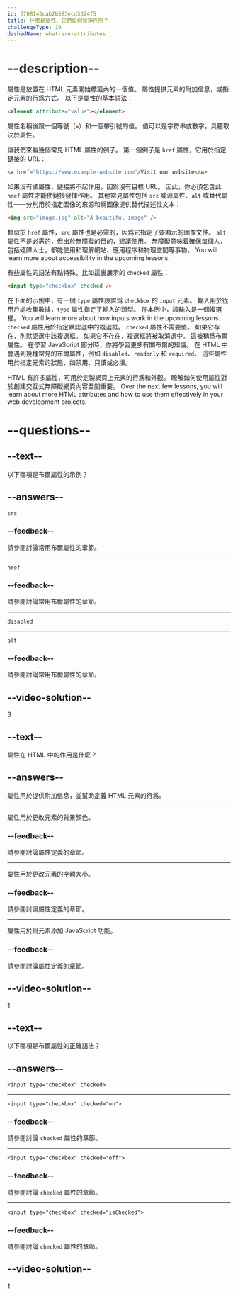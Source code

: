 ```yaml
---
id: 6708143cab2b583ecd3324f5
title: 什麼是屬性，它們如何發揮作用？
challengeType: 19
dashedName: what-are-attributes
---
```


# --description--

屬性是放置在 HTML 元素開始標籤內的一個值。 屬性提供元素的附加信息，或指定元素的行爲方式。 以下是屬性的基本語法：

```html
<element attribute="value"></element>
```

屬性名稱後跟一個等號（`=`）和一個帶引號的值。 值可以是字符串或數字，具體取決於屬性。

讓我們來看幾個常見 HTML 屬性的例子。 第一個例子是 `href` 屬性，它用於指定鏈接的 URL：

```html
<a href="https://www.example-website.com">Visit our website</a>
```

如果沒有該屬性，鏈接將不起作用，因爲沒有目標 URL。 因此，你必須包含此 `href` 屬性才能使鏈接發揮作用。 其他常見屬性包括 `src` 或源屬性、`alt` 或替代屬性——分別用於指定圖像的來源和爲圖像提供替代描述性文本：

```html
<img src="image.jpg" alt="A beautiful image" />
```

類似於 `href` 屬性，`src` 屬性也是必需的，因爲它指定了要顯示的圖像文件。 `alt` 屬性不是必需的，但出於無障礙的目的，建議使用。 無障礙意味着確保每個人，包括殘障人士，都能使用和理解網站、應用程序和物理空間等事物。 You will learn more about accessibility in the upcoming lessons.

有些屬性的語法有點特殊，比如這裏展示的 `checked` 屬性：

```html
<input type="checkbox" checked />
```

在下面的示例中，有一個 `type` 屬性設置爲 `checkbox` 的 `input` 元素。 輸入用於從用戶處收集數據，`type` 屬性指定了輸入的類型。 在本例中，該輸入是一個複選框。 You will learn more about how inputs work in the upcoming lessons. `checked` 屬性用於指定默認選中的複選框。 `checked` 屬性不需要值。 如果它存在，則默認選中該複選框。 如果它不存在，複選框將被取消選中。 這被稱爲布爾屬性。 在學習 JavaScript 部分時，你將學習更多有關布爾的知識。 在 HTML 中會遇到幾種常見的布爾屬性，例如 `disabled`、`readonly` 和 `required`。 這些屬性用於指定元素的狀態，如禁用、只讀或必填。

HTML 有許多屬性，可用於定製網頁上元素的行爲和外觀。 瞭解如何使用屬性對於創建交互式無障礙網頁內容至關重要。 Over the next few lessons, you will learn about more HTML attributes and how to use them effectively in your web development projects.

# --questions--

## --text--

以下哪項是布爾屬性的示例？

## --answers--

`src`

### --feedback--

請參閱討論常用布爾屬性的章節。

---

`href`

### --feedback--

請參閱討論常用布爾屬性的章節。

---

`disabled`

---

`alt`

### --feedback--

請參閱討論常用布爾屬性的章節。

## --video-solution--

3

## --text--

屬性在 HTML 中的作用是什麼？

## --answers--

屬性用於提供附加信息，並幫助定義 HTML 元素的行爲。

---

屬性用於更改元素的背景顏色。

### --feedback--

請參閱討論屬性定義的章節。

---

屬性用於更改元素的字體大小。

### --feedback--

請參閱討論屬性定義的章節。

---

屬性用於爲元素添加 JavaScript 功能。

### --feedback--

請參閱討論屬性定義的章節。

## --video-solution--

1

## --text--

以下哪項是布爾屬性的正確語法？

## --answers--

`<input type="checkbox" checked>`

---

`<input type="checkbox" checked="on">`

### --feedback--

請參閱討論 `checked` 屬性的章節。

---

`<input type="checkbox" checked="off">`

### --feedback--

請參閱討論 `checked` 屬性的章節。

---

`<input type="checkbox" checked="isChecked">`

### --feedback--

請參閱討論 `checked` 屬性的章節。

## --video-solution--

1
